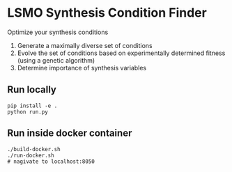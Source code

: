 # LSMO Synthesis Condition Finder

Optimize your synthesis conditions

 1. Generate a maximally diverse set of conditions
 1. Evolve the set of conditions based on experimentally determined fitness (using a genetic algorithm)
 1. Determine importance of synthesis variables

## Run locally

```
pip install -e .
python run.py
```

## Run inside docker container

```
./build-docker.sh
./run-docker.sh
# nagivate to localhost:8050
```
